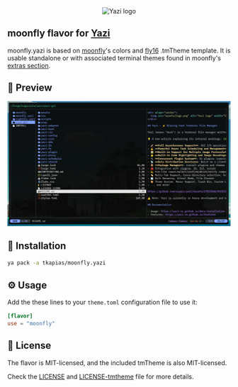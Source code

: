 <div align="center">
  <img src="https://github.com/sxyazi/yazi/blob/main/assets/logo.png?raw=true" alt="Yazi logo" width="20%">
</div>

## moonfly flavor for [Yazi](https://github.com/sxyazi/yazi)

moonfly.yazi is based on [moonfly](https://github.com/bluz71/vim-moonfly-colors)'s colors and [fly16](https://github.com/bluz71/fly16-bat) .tmTheme template. It is usable standalone or with associated terminal themes found in moonfly's [extras section](https://github.com/bluz71/vim-moonfly-colors#extras).

## 👀 Preview

<img src="preview.png" width="600" />

## 🎨 Installation

```bash
ya pack -a tkapias/moonfly.yazi
```

## ⚙️ Usage

Add the these lines to your `theme.toml` configuration file to use it:

```toml
[flavor]
use = "moonfly"
```

## 📜 License

The flavor is MIT-licensed, and the included tmTheme is also MIT-licensed.

Check the [LICENSE](LICENSE) and [LICENSE-tmtheme](LICENSE-tmtheme) file for more details.
